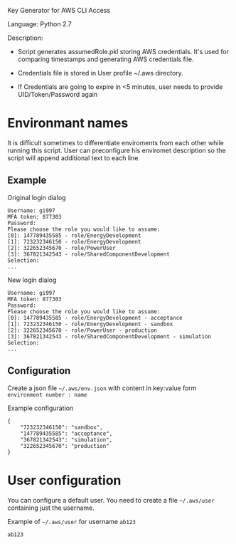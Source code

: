 Key Generator for AWS CLI Access

Language: Python 2.7

Description:

* Script generates assumedRole.pkl storing AWS credentials. It's used for comparing timestamps and generating AWS credentials file.

* Credentials file is stored in User profile ~/.aws directory.

* If Credentials are going to expire in <5 minutes, user needs to provide UID/Token/Password again

# Environmant names
It is difficult sometimes to differentiate enviroments from each other while running this script. User can preconfigure his enviromet description so the script will append additional text to each line.

## Example
Original login dialog
```
Username: gi997
MFA token: 877303
Password: 
Please choose the role you would like to assume:
[0]: 147789435585 - role/EnergyDevelopment
[1]: 723232346150 - role/EnergyDevelopment
[2]: 322652345670 - role/PowerUser
[3]: 367821342543 - role/SharedComponentDevelopment
Selection: 
...
```

New login dialog
```
Username: gi997
MFA token: 877303
Password: 
Please choose the role you would like to assume:
[0]: 147789435585 - role/EnergyDevelopment - acceptance
[1]: 723232346150 - role/EnergyDevelopment - sandbox
[2]: 322652345670 - role/PowerUser - production
[3]: 367821342543 - role/SharedComponentDevelopment - simulation
Selection: 
...
```


## Configuration
Create a json file `~/.aws/env.json` with content in key:value form `environment number : name`

Example configuration
```
{
    "723232346150": "sandbox",
    "147789435585": "acceptance",
    "367821342543": "simulation",
    "322652345670": "production"
}
```

# User configuration
You can configure a default user. You need to create a file `~/.aws/user` containing just the username.

Example of `~/.aws/user` for username `ab123`

```
ab123
```
